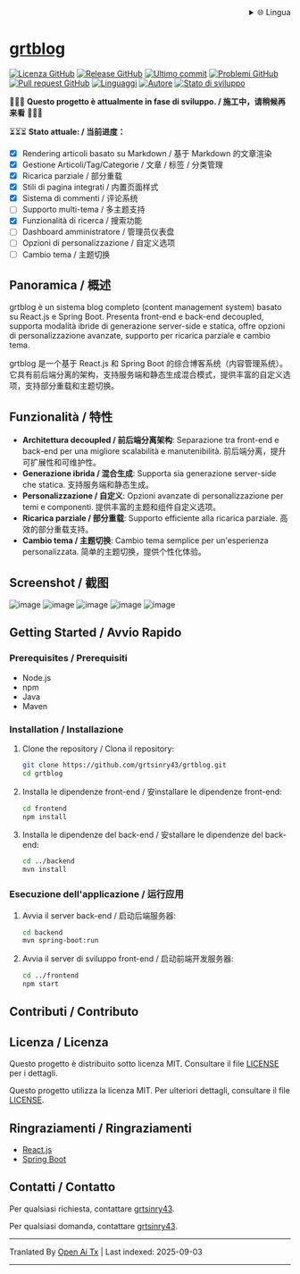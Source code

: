 
<div align="right">
  <details>
    <summary >🌐 Lingua</summary>
    <div>
      <div align="center">
        <a href="https://openaitx.github.io/view.html?user=grtsinry43&project=grtblog&lang=en">English</a>
        | <a href="https://openaitx.github.io/view.html?user=grtsinry43&project=grtblog&lang=zh-CN">简体中文</a>
        | <a href="https://openaitx.github.io/view.html?user=grtsinry43&project=grtblog&lang=zh-TW">繁體中文</a>
        | <a href="https://openaitx.github.io/view.html?user=grtsinry43&project=grtblog&lang=ja">日本語</a>
        | <a href="https://openaitx.github.io/view.html?user=grtsinry43&project=grtblog&lang=ko">한국어</a>
        | <a href="https://openaitx.github.io/view.html?user=grtsinry43&project=grtblog&lang=hi">हिन्दी</a>
        | <a href="https://openaitx.github.io/view.html?user=grtsinry43&project=grtblog&lang=th">ไทย</a>
        | <a href="https://openaitx.github.io/view.html?user=grtsinry43&project=grtblog&lang=fr">Français</a>
        | <a href="https://openaitx.github.io/view.html?user=grtsinry43&project=grtblog&lang=de">Deutsch</a>
        | <a href="https://openaitx.github.io/view.html?user=grtsinry43&project=grtblog&lang=es">Español</a>
        | <a href="https://openaitx.github.io/view.html?user=grtsinry43&project=grtblog&lang=it">Italiano</a>
        | <a href="https://openaitx.github.io/view.html?user=grtsinry43&project=grtblog&lang=ru">Русский</a>
        | <a href="https://openaitx.github.io/view.html?user=grtsinry43&project=grtblog&lang=pt">Português</a>
        | <a href="https://openaitx.github.io/view.html?user=grtsinry43&project=grtblog&lang=nl">Nederlands</a>
        | <a href="https://openaitx.github.io/view.html?user=grtsinry43&project=grtblog&lang=pl">Polski</a>
        | <a href="https://openaitx.github.io/view.html?user=grtsinry43&project=grtblog&lang=ar">العربية</a>
        | <a href="https://openaitx.github.io/view.html?user=grtsinry43&project=grtblog&lang=fa">فارسی</a>
        | <a href="https://openaitx.github.io/view.html?user=grtsinry43&project=grtblog&lang=tr">Türkçe</a>
        | <a href="https://openaitx.github.io/view.html?user=grtsinry43&project=grtblog&lang=vi">Tiếng Việt</a>
        | <a href="https://openaitx.github.io/view.html?user=grtsinry43&project=grtblog&lang=id">Bahasa Indonesia</a>
        | <a href="https://openaitx.github.io/view.html?user=grtsinry43&project=grtblog&lang=as">অসমীয়া</
      </div>
    </div>
  </details>
</div>

# grtblog

[![Licenza GitHub](https://img.shields.io/github/license/grtsinry43/grtblog)](http://www.apache.org/licenses/LICENSE-2.0.html)
[![Release GitHub](https://img.shields.io/github/v/release/grtsinry43/grtblog)](https://github.com/grtsinry43/grtblog/releases)
[![Ultimo commit](https://img.shields.io/github/last-commit/grtsinry43/grtblog)](https://github.com/grtsinry43/grtblog/commits/main)
[![Problemi GitHub](https://img.shields.io/github/issues/grtsinry43/grtblog)](https://github.com/grtsinry43/grtblog/issues)
[![Pull request GitHub](https://img.shields.io/github/issues-pr/grtsinry43/grtblog)](https://github.com/grtsinry43/grtblog/pulls)
[![Linguaggi](https://img.shields.io/github/languages/top/grtsinry43/grtblog)](https://github.com/grtsinry43/grtblog)
[![Autore](https://img.shields.io/badge/author-grtsinry43-blue)](https://github.com/grtsinry43)
[![Stato di sviluppo](https://img.shields.io/badge/status-in%20development-yellow)](https://github.com/grtsinry43/grtblog)

🚧🚧🚧 **Questo progetto è attualmente in fase di sviluppo. / 施工中，请稍候再来看** 🚧🚧🚧

⏳⏳⏳ **Stato attuale: / 当前进度：**

- [x] Rendering articoli basato su Markdown / 基于 Markdown 的文章渲染
- [x] Gestione Articoli/Tag/Categorie / 文章 / 标签 / 分类管理
- [x] Ricarica parziale / 部分重载
- [x] Stili di pagina integrati / 内置页面样式
- [x] Sistema di commenti / 评论系统
- [ ] Supporto multi-tema / 多主题支持
- [x] Funzionalità di ricerca / 搜索功能
- [ ] Dashboard amministratore / 管理员仪表盘
- [ ] Opzioni di personalizzazione / 自定义选项
- [ ] Cambio tema / 主题切换

## Panoramica / 概述

grtblog è un sistema blog completo (content management system) basato su React.js e Spring Boot. Presenta
front-end e back-end decoupled, supporta modalità ibride di generazione server-side e statica, offre opzioni di
personalizzazione avanzate, supporto per ricarica parziale e cambio tema.

grtblog 是一个基于 React.js 和 Spring Boot 的综合博客系统（内容管理系统）。它具有前后端分离的架构，支持服务端和静态生成混合模式，提供丰富的自定义选项，支持部分重载和主题切换。

## Funzionalità / 特性

- **Architettura decoupled / 前后端分离架构**: Separazione tra front-end e back-end per una migliore scalabilità e
  manutenibilità. 前后端分离，提升可扩展性和可维护性。
- **Generazione ibrida / 混合生成**: Supporta sia generazione server-side che statica. 支持服务端和静态生成。
- **Personalizzazione / 自定义**: Opzioni avanzate di personalizzazione per temi e componenti. 提供丰富的主题和组件自定义选项。
- **Ricarica parziale / 部分重载**: Supporto efficiente alla ricarica parziale. 高效的部分重载支持。
- **Cambio tema / 主题切换**: Cambio tema semplice per un'esperienza personalizzata. 简单的主题切换，提供个性化体验。

## Screenshot / 截图

![image](https://github.com/user-attachments/assets/40cac1c2-767a-4e0e-b72c-664384e93dfd)
![image](https://github.com/user-attachments/assets/0f8819c4-5be2-47bf-b526-2db097141bd9)
![image](https://github.com/user-attachments/assets/acbb9f7b-4ffc-45ff-835e-e09ee0a16979)
![image](https://github.com/user-attachments/assets/72116ff9-eb07-4e0c-921a-c3db32cbd59c)
![image](https://github.com/user-attachments/assets/6e790aab-94f4-4ada-8fc7-fc1bef0af5c8)


## Getting Started / Avvio Rapido

### Prerequisites / Prerequisiti

- Node.js
- npm
- Java
- Maven

### Installation / Installazione

1. Clone the repository / Clona il repository:
    ```bash
    git clone https://github.com/grtsinry43/grtblog.git
    cd grtblog
    ```

2. Installa le dipendenze front-end / 安installare le dipendenze front-end:
    ```bash
    cd frontend
    npm install
    ```

3. Installa le dipendenze del back-end / 安stallare le dipendenze del back-end:
    ```bash
    cd ../backend
    mvn install
    ```

### Esecuzione dell'applicazione / 运行应用

1. Avvia il server back-end / 启动后端服务器:
    ```bash
    cd backend
    mvn spring-boot:run
    ```

2. Avvia il server di sviluppo front-end / 启动前端开发服务器:
    ```bash
    cd ../frontend
    npm start
    ```

## Contributi / Contributo

[//]: # (I contributi sono benvenuti! Si prega di leggere le [linee guida per i contributi]&#40;CONTRIBUTING.md&#41; per ulteriori informazioni.)

[//]: # ()
[//]: # (Sono benvenuti i contributi! Si prega di leggere la [Guida ai contributi]&#40;CONTRIBUTING.md&#41; per maggiori informazioni.)

## Licenza / Licenza

Questo progetto è distribuito sotto licenza MIT. Consultare il file [LICENSE](LICENSE) per i dettagli.

Questo progetto utilizza la licenza MIT. Per ulteriori dettagli, consultare il file [LICENSE](LICENSE).

## Ringraziamenti / Ringraziamenti

- [React.js](https://reactjs.org/)
- [Spring Boot](https://spring.io/projects/spring-boot)

## Contatti / Contatto

Per qualsiasi richiesta, contattare [grtsinry43](https://github.com/grtsinry43).

Per qualsiasi domanda, contattare [grtsinry43](https://github.com/grtsinry43).


---

Tranlated By [Open Ai Tx](https://github.com/OpenAiTx/OpenAiTx) | Last indexed: 2025-09-03

---